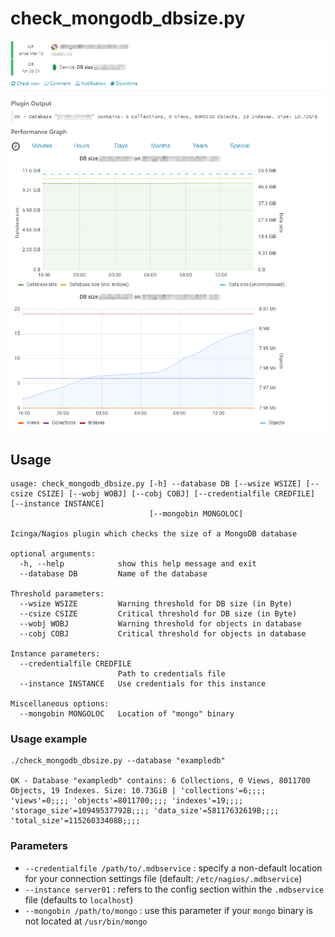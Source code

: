 # check_mongodb_dbsize.py

![Output of check_mongodb_size.py](img/check_mongodb_size_full.png?raw=true "Output of check_mongodb_size.py")

## Usage
```
usage: check_mongodb_dbsize.py [-h] --database DB [--wsize WSIZE] [--csize CSIZE] [--wobj WOBJ] [--cobj COBJ] [--credentialfile CREDFILE] [--instance INSTANCE]
                               [--mongobin MONGOLOC]

Icinga/Nagios plugin which checks the size of a MongoDB database

optional arguments:
  -h, --help            show this help message and exit
  --database DB         Name of the database

Threshold parameters:
  --wsize WSIZE         Warning threshold for DB size (in Byte)
  --csize CSIZE         Critical threshold for DB size (in Byte)
  --wobj WOBJ           Warning threshold for objects in database
  --cobj COBJ           Critical threshold for objects in database

Instance parameters:
  --credentialfile CREDFILE
                        Path to credentials file
  --instance INSTANCE   Use credentials for this instance

Miscellaneous options:
  --mongobin MONGOLOC   Location of "mongo" binary
```

### Usage example
```
./check_mongodb_dbsize.py --database "exampledb"

OK - Database "exampledb" contains: 6 Collections, 0 Views, 8011700 Objects, 19 Indexes. Size: 10.73GiB | 'collections'=6;;;; 'views'=0;;;; 'objects'=8011700;;;; 'indexes'=19;;;; 'storage_size'=10949537792B;;;; 'data_size'=58117632619B;;;; 'total_size'=11526033408B;;;;
```

### Parameters
* `--credentialfile /path/to/.mdbservice` : specify a non-default location for your connection settings file (default: `/etc/nagios/.mdbservice`)
* `--instance server01` : refers to the config section within the `.mdbservice` file (defaults to `localhost`)
* `--mongobin /path/to/mongo` : use this parameter if your `mongo` binary is not located at `/usr/bin/mongo`

